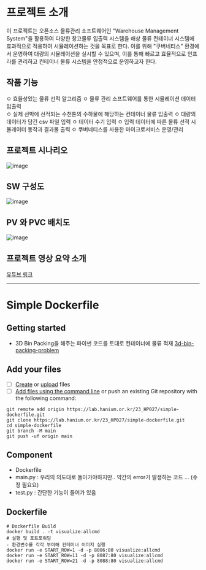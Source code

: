 # 프로젝트 소개 
이 프로젝트는 오픈소스 물류관리 소프트웨어인 "Warehouse Management System"을 활용하여 다양한 창고물류 입출력 시스템을 해상 물류 컨테이너 시스템에 효과적으로 적용하여 시뮬레이션하는 것을 목표로 한다. 이를 위해 "쿠버네티스" 환경에서 운영하여 대량의 시뮬레이션을 실시할 수 있으며, 이를 통해 빠르고 효율적으로 인프라를 관리하고 컨테이너 물류 시스템을 안정적으로 운영하고자 한다. 

## 작품 기능
ㅇ 효율성있는 물류 선적 알고리즘 
ㅇ 물류 관리 소프트웨어를 통한 시뮬레이션 데이터 입출력   
ㅇ 실제 선박에 선적되는 수천톤의 수하물에 해당하는 컨테이너 물류 입출력 
   ㅇ 대량의 데이터가 담긴 csv 파일 입력
   ㅇ 데이터 수기 입력
ㅇ 입력 데이터에 따른 물류 선적 시뮬레이터 동작과 결과물 출력 
ㅇ 쿠버네티스를 사용한 마이크로서비스 운영/관리

## 프로젝트 시나리오
![image](https://github.com/SmGirls/SmGirlsDocker/assets/79689822/a28dcbc5-a072-4c9f-bb36-df92c9b95a65)


## SW 구성도
![image](https://github.com/SmGirls/SmGirlsDocker/assets/79689822/d842325d-ddcf-4a87-9e56-d1cc44c55450)

## PV 와 PVC 배치도
![image](https://github.com/SmGirls/SmGirlsDocker/assets/79689822/7252f82c-f18e-405e-8e51-14b23525d82d)

## 프로젝트 영상 요약 소개
[유튜브 링크](https://www.youtube.com/watch?v=VAB8FhqrSd4)

---
# Simple Dockerfile
## Getting started
- 3D Bin Packing을 해주는 파이썬 코드를 토대로 컨테이너에 물류 적재
[3d-bin-packing-problem](https://github.com/ylmz-dev/3d-bin-packing-problem)


## Add your files

- [ ] [Create](https://docs.gitlab.com/ee/user/project/repository/web_editor.html#create-a-file) or [upload](https://docs.gitlab.com/ee/user/project/repository/web_editor.html#upload-a-file) files
- [ ] [Add files using the command line](https://docs.gitlab.com/ee/gitlab-basics/add-file.html#add-a-file-using-the-command-line) or push an existing Git repository with the following command:

```
git remote add origin https://lab.hanium.or.kr/23_HP027/simple-dockerfile.git
git clone https://lab.hanium.or.kr/23_HP027/simple-dockerfile.git
cd simple-dockerfile
git branch -M main
git push -uf origin main

```
## Component
- Dockerfile
- main.py : 우리의 의도대로 돌아가야하지만.. 약간의 error가 발생하는 코드 ... (수정 필요요)
- test.py : 간단한 기능이 들어가 있음 

## Dockerfile
```
# Dockerfile Build
docker build . -t visualize:allcmd
# 실행 및 포트포워딩
- 환경변수를 각각 부여해 컨테이너 이미지 실행
docker run -e START_ROW=1 -d -p 8086:80 visualize:allcmd
docker run -e START_ROW=11 -d -p 8087:80 visualize:allcmd
docker run -e START_ROW=21 -d -p 8088:80 visualize:allcmd
```


